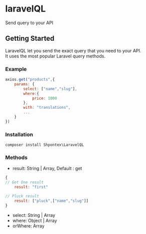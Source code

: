 # laravelQL
Send query to your API

## Getting Started
LaravelQL let you send the exact query that you need to your API.\
It uses the most popular Laravel query methods.
### Example
```js
axios.get("products",{
    params: {
        select: ["name","slug"],
        where:{
            price: 1000
        },
        with: "translations",
        ...
    }
})
```
### Installation
```
composer install Shpontex\LaravelQL
```

### Methods
* result: String | Array, Default : get
```js
{
// Get One result
    result: "first"

// Pluck result
    result: ["pluck",["name","slug"]]
}
```
* select: String | Array
* where: Object | Array
* orWhere: Array

